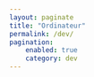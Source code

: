 ```yaml
---
layout: paginate
title: "Ordinateur"
permalink: /dev/
pagination:
    enabled: true
    category: dev
---
```


